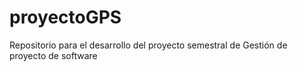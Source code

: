 # proyectoGPS
Repositorio para el desarrollo del proyecto semestral de Gestión de proyecto de software
